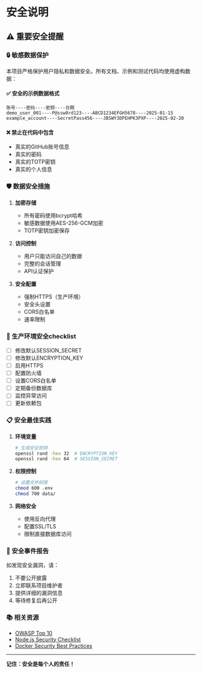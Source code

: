 # 安全说明

## ⚠️ 重要安全提醒

### 🔒 敏感数据保护

本项目严格保护用户隐私和数据安全。所有文档、示例和测试代码均使用虚构数据：

#### ✅ 安全的示例数据格式
```
账号----密码----密钥----日期
demo_user_001----P@ssw0rd123----ABCD1234EFGH5678----2025-01-15
example_account----SecretPass456----JBSWY3DPEHPK3PXP----2025-02-20
```

#### ❌ 禁止在代码中包含
- 真实的GitHub账号信息
- 真实的密码
- 真实的TOTP密钥
- 真实的个人信息

### 🛡️ 数据安全措施

1. **加密存储**
   - 所有密码使用bcrypt哈希
   - 敏感数据使用AES-256-GCM加密
   - TOTP密钥加密保存

2. **访问控制**
   - 用户只能访问自己的数据
   - 完整的会话管理
   - API认证保护

3. **安全配置**
   - 强制HTTPS（生产环境）
   - 安全头设置
   - CORS白名单
   - 速率限制

### 🔐 生产环境安全checklist

- [ ] 修改默认SESSION_SECRET
- [ ] 修改默认ENCRYPTION_KEY  
- [ ] 启用HTTPS
- [ ] 配置防火墙
- [ ] 设置CORS白名单
- [ ] 定期备份数据库
- [ ] 监控异常访问
- [ ] 更新依赖包

### 📋 安全最佳实践

1. **环境变量**
   ```bash
   # 生成安全密钥
   openssl rand -hex 32  # ENCRYPTION_KEY
   openssl rand -hex 64  # SESSION_SECRET
   ```

2. **权限控制**
   ```bash
   # 设置文件权限
   chmod 600 .env
   chmod 700 data/
   ```

3. **网络安全**
   - 使用反向代理
   - 配置SSL/TLS
   - 限制直接数据库访问

### 🚨 安全事件报告

如发现安全漏洞，请：
1. 不要公开披露
2. 立即联系项目维护者
3. 提供详细的漏洞信息
4. 等待修复后再公开

### 📚 相关资源

- [OWASP Top 10](https://owasp.org/www-project-top-ten/)
- [Node.js Security Checklist](https://blog.risingstack.com/node-js-security-checklist/)
- [Docker Security Best Practices](https://snyk.io/blog/10-docker-image-security-best-practices/)

---

**记住：安全是每个人的责任！**